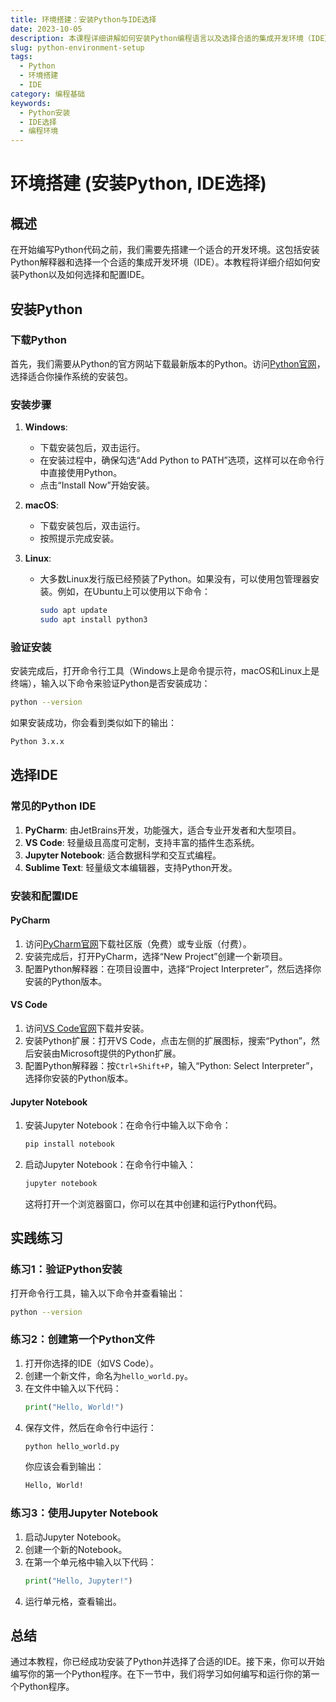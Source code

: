 ```yaml
---
title: 环境搭建：安装Python与IDE选择
date: 2023-10-05
description: 本课程详细讲解如何安装Python编程语言以及选择合适的集成开发环境（IDE），为初学者提供一个顺畅的编程入门体验。
slug: python-environment-setup
tags:
  - Python
  - 环境搭建
  - IDE
category: 编程基础
keywords:
  - Python安装
  - IDE选择
  - 编程环境
---
```


# 环境搭建 (安装Python, IDE选择)

## 概述
在开始编写Python代码之前，我们需要先搭建一个适合的开发环境。这包括安装Python解释器和选择一个合适的集成开发环境（IDE）。本教程将详细介绍如何安装Python以及如何选择和配置IDE。

## 安装Python

### 下载Python
首先，我们需要从Python的官方网站下载最新版本的Python。访问[Python官网](https://www.python.org/downloads/)，选择适合你操作系统的安装包。

### 安装步骤
1. **Windows**:
   - 下载安装包后，双击运行。
   - 在安装过程中，确保勾选“Add Python to PATH”选项，这样可以在命令行中直接使用Python。
   - 点击“Install Now”开始安装。

2. **macOS**:
   - 下载安装包后，双击运行。
   - 按照提示完成安装。

3. **Linux**:
   - 大多数Linux发行版已经预装了Python。如果没有，可以使用包管理器安装。例如，在Ubuntu上可以使用以下命令：
     ```bash
     sudo apt update
     sudo apt install python3
     ```

### 验证安装
安装完成后，打开命令行工具（Windows上是命令提示符，macOS和Linux上是终端），输入以下命令来验证Python是否安装成功：
```bash
python --version
```
如果安装成功，你会看到类似如下的输出：
```bash
Python 3.x.x
```

## 选择IDE

### 常见的Python IDE
1. **PyCharm**: 由JetBrains开发，功能强大，适合专业开发者和大型项目。
2. **VS Code**: 轻量级且高度可定制，支持丰富的插件生态系统。
3. **Jupyter Notebook**: 适合数据科学和交互式编程。
4. **Sublime Text**: 轻量级文本编辑器，支持Python开发。

### 安装和配置IDE

#### PyCharm
1. 访问[PyCharm官网](https://www.jetbrains.com/pycharm/download/)下载社区版（免费）或专业版（付费）。
2. 安装完成后，打开PyCharm，选择“New Project”创建一个新项目。
3. 配置Python解释器：在项目设置中，选择“Project Interpreter”，然后选择你安装的Python版本。

#### VS Code
1. 访问[VS Code官网](https://code.visualstudio.com/)下载并安装。
2. 安装Python扩展：打开VS Code，点击左侧的扩展图标，搜索“Python”，然后安装由Microsoft提供的Python扩展。
3. 配置Python解释器：按`Ctrl+Shift+P`，输入“Python: Select Interpreter”，选择你安装的Python版本。

#### Jupyter Notebook
1. 安装Jupyter Notebook：在命令行中输入以下命令：
   ```bash
   pip install notebook
   ```
2. 启动Jupyter Notebook：在命令行中输入：
   ```bash
   jupyter notebook
   ```
   这将打开一个浏览器窗口，你可以在其中创建和运行Python代码。

## 实践练习

### 练习1：验证Python安装
打开命令行工具，输入以下命令并查看输出：
```bash
python --version
```

### 练习2：创建第一个Python文件
1. 打开你选择的IDE（如VS Code）。
2. 创建一个新文件，命名为`hello_world.py`。
3. 在文件中输入以下代码：
   ```python
   print("Hello, World!")
   ```
4. 保存文件，然后在命令行中运行：
   ```bash
   python hello_world.py
   ```
   你应该会看到输出：
   ```bash
   Hello, World!
   ```

### 练习3：使用Jupyter Notebook
1. 启动Jupyter Notebook。
2. 创建一个新的Notebook。
3. 在第一个单元格中输入以下代码：
   ```python
   print("Hello, Jupyter!")
   ```
4. 运行单元格，查看输出。

## 总结
通过本教程，你已经成功安装了Python并选择了合适的IDE。接下来，你可以开始编写你的第一个Python程序。在下一节中，我们将学习如何编写和运行你的第一个Python程序。